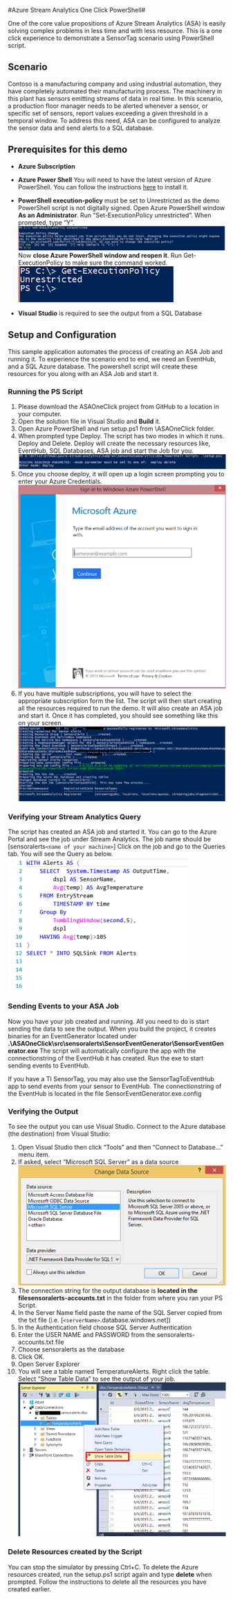 #Azure Stream Analytics One Click PowerShell#

One of the core value propositions of Azure Stream Analytics (ASA) is easily solving complex problems in less time and with less resource. This is a one click experience to demonstrate a SensorTag scenario using PowerShell script.

## Scenario ##
Contoso is a manufacturing company and using industrial automation, they have completely automated their manufacturing process. The machinery in this plant has sensors emitting streams of data in real time. In this scenario, a production floor manager needs to be alerted whenever a sensor, or specific set of sensors, report values exceeding a given threshold in a temporal window. To address this need, ASA can be configured to analyze the sensor data and send alerts to a SQL database. 


## Prerequisites for this demo ##

- **Azure Subscription**

- **Azure Power Shell** You will need to have the latest version of Azure PowerShell. You can follow the instructions [here](http://azure.microsoft.com/en-us/documentation/articles/install-configure-powershell/) to install it.
- **PowerShell execution-policy** must be set to Unrestricted as the demo PowerShell script is not digitally signed. Open Azure PowerShell window **As an Administrator**. Run “Set-ExecutionPolicy unrestricted”. When prompted, type “Y”.
![Set-ExecutionPloicy](./Images/Set-ExecutionPolicy.png)
Now **close Azure PowerShell window and reopen it**. Run Get-ExecutionPolicy to make sure the command worked.
![Set-ExecutionPloicy](./Images/Get-ExecutionPolicy.png)

- **Visual Studio** is required to see the output from a SQL Database

## Setup and Configuration ##
This sample application automates the process of creating an ASA Job and running it. To experience the scenario end to end, we need an EventHub, and a SQL Azure database. The powershell script will create these resources for you along with an ASA Job and start it. 
### Running the PS Script ###
1. Please download the ASAOneClick project from GitHub to a location in your computer.
2. Open the solution file in Visual Studio and **Build** it. 
2. Open Azure PowerShell and run setup.ps1 from \ASAOneClick folder. 
3. When prompted type Deploy. The script has two modes in which it runs. Deploy and Delete. Deploy will create the necessary resources like, EventHub, SQL Databases, ASA job and start the Job for you.
![](./Images/Deploy.png)
4. Once you choose deploy, it will open up a login screen prompting you to enter your Azure Credentials. 
![](./Images/AzureLogin.png)
5. If you have multiple subscriptions, you will have to select the appropriate subscription form the list. The script will then start creating all the resources required to run the demo. It will also create an ASA job and start it. Once it has completed, you should see something like this on your screen.
![](./Images/ScriptRun.png)

### Verifying your Stream Analytics Query ###
The script has created an ASA job and started it. You can go to the Azure Portal and see the job under Stream Analytics. The job name should be [sensoralerts```<name of your machine>```]
Click on the job and go to the Queries tab. You will see the Query as below.
![](./Images/Query.png)

### Sending Events to your ASA Job ###
Now you have your job created and running. All you need to do is start sending the data to see the output. When you build the project, it creates binaries for an EventGenerator located under **.\ASAOneClick\src\sensoralerts\SensorEventGenerator\SensorEventGenerator.exe**
The script will automatically configure the app with the connectionstring of the EventHub it has created. Run the exe to start sending events to EventHub.

If you have a TI SensorTag, you may also use the SensorTagToEventHub app to send events from your sensor to EventHub. The connectionstring of the EventHub is located in the file SensorEventGenerator.exe.config

### Verifying the Output ###
To see the output you can use Visual Studio.
Connect to the Azure database (the destination) from Visual Studio:

1. Open Visual Studio then click “Tools” and then “Connect to Database…” menu item.
2. If asked, select “Microsoft SQL Server” as a data source
![](./Images/SQLConnection1.png)
3. The connection string for the output database is **located in the filesensoralerts-accounts.txt** in the folder from where you ran your PS Script. 
4. In the Server Name field paste the name of the SQL Server copied from the txt file (i.e. [```<serverName>```.database.windows.net])
4. In the Authentication field choose SQL Server Authentication
5. Enter the USER NAME and PASSWORD from the sensoralerts-accounts.txt file
6. Choose sensoralerts as the database
7. Click OK.
8. Open Server Explorer
9. You will see a table named TemperatureAlerts. Right click the table. Select “Show Table Data” to see the output of your job.
![](./Images/ShowResults.png)

### Delete Resources created by the Script ###
You can stop the simulator by pressing Ctrl+C. To delete the Azure resources created, run the setup.ps1 script again and type **delete** when prompted. Follow the instructions to delete all the resources you have created earlier.
